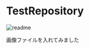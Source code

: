 # TestRepository

![readme](https://user-images.githubusercontent.com/98999552/156079785-20145c1f-0355-4872-b6c6-13db29eee373.jpg)

画像ファイルを入れてみました
